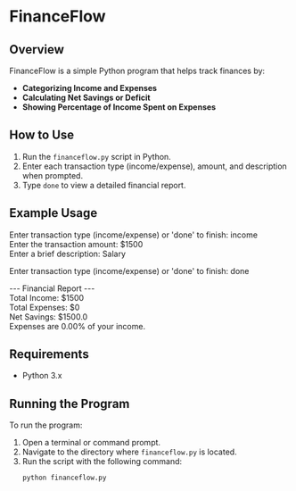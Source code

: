 
# FinanceFlow

## Overview
FinanceFlow is a simple Python program that helps track finances by:
- **Categorizing Income and Expenses**
- **Calculating Net Savings or Deficit**
- **Showing Percentage of Income Spent on Expenses**

## How to Use
1. Run the `financeflow.py` script in Python.
2. Enter each transaction type (income/expense), amount, and description when prompted.
3. Type `done` to view a detailed financial report.

## Example Usage
Enter transaction type (income/expense) or 'done' to finish: income  
Enter the transaction amount: $1500  
Enter a brief description: Salary  

Enter transaction type (income/expense) or 'done' to finish: done  

--- Financial Report ---  
Total Income: $1500  
Total Expenses: $0  
Net Savings: $1500.0  
Expenses are 0.00% of your income.

## Requirements
- Python 3.x

## Running the Program
To run the program:

1. Open a terminal or command prompt.
2. Navigate to the directory where `financeflow.py` is located.
3. Run the script with the following command:
   ```bash
   python financeflow.py
   ```
